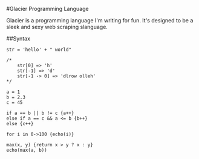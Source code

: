 #Glacier Programming Language

Glacier is a programming language I'm writing for fun. It's designed to be a sleek and sexy web scraping slanguage.

##Syntax

	str = 'hello' + " world"

	/*
		str[0] => 'h'
		str[-1] => 'd'
		str[-1 -> 0] => 'dlrow olleh'
	*/

	a = 1
	b = 2.3
	c = 45

	if a == b || b != c {a++} 
	else if a == c && a <= b {b++}
	else {c++}

	for i in 0->100 {echo(i)}

	max(x, y) {return x > y ? x : y}
	echo(max(a, b))

